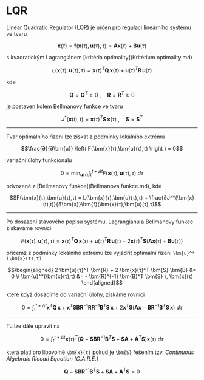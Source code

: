 LQR
===

Linear Quadratic Regulator (LQR) je určen pro regulaci lineárního systému ve tvaru
```math
\bm{\dot{x}}(τ) = \bm{f}(\bm{x}(τ),\bm{u}(τ),τ) = \bm{A} \bm{x}(τ) + \bm{B} \bm{u}(τ)
```
s kvadratickým Lagrangiánem [kritéria optimality](Kritérium optimality.md)
```math
L(\bm{x}(τ),\bm{u}(τ),τ) = \bm{x}(τ)^T \bm{Q} \, \bm{x}(τ) + \bm{u}(τ)^T \bm{R} \, \bm{u}(τ)
```
kde 
```math
\bm{Q} = \bm{Q}^T ≥ 0
\;,\quad 
\bm{R} = \bm{R}^T ≥ 0
```
je postaven kolem Bellmanovy funkce ve tvaru
```math
J^*(\bm{x}(t),t) = \bm{x}(τ)^T \bm{S} \, \bm{x}(τ) \;,\quad \bm{S} = \bm{S}^T
```

---

Tvar optimálního řízení lze získat z podmínky lokálního extrému
```math
\frac{∂}{∂\bm{u}} \left(
	F(\bm{x}(τ),\bm{u}(τ),τ)
\right ) = 0
```
variační úlohy funkcionálu
```math
0
=
\min_{\bm{u}(τ)}
∫_t^{t+Δt}
F(\bm{x}(τ),\bm{u}(τ),τ)
\ dτ
```
odvozené z [Bellmanovy funkce](Bellmanova funkce.md), kde
```math
F(\bm{x}(τ),\bm{u}(τ),τ)
=
L(\bm{x}(τ),\bm{u}(τ),τ) + \frac{∂J^*(\bm{x}(t),t)}{∂\bm{x}}\bm{f}(\bm{x}(τ),\bm{u}(τ),τ)
```

---

Po dosazení stavového popisu systému, Lagrangiánu a Bellmanovy funkce získáváme rovnici
```math
F(\bm{x}(τ),\bm{u}(τ),τ)
=
\bm{x}(τ)^T \bm{Q} \, \bm{x}(τ) + \bm{u}(τ)^T \bm{R} \, \bm{u}(τ) + 2 \bm{x}(τ)^T \bm{S} ( \bm{A} \bm{x}(τ) + \bm{B} \bm{u}(τ) )
```
přičemž z podmínky lokálního extrému lze vyjádřit optimální řízení ``\bm{u}^*(\bm{x}(τ),τ)``
```math
\begin{aligned}
	2 \bm{u}(τ)^T \bm{R} + 2 \bm{x}(τ)^T \bm{S} \bm{B} &= 0 \\
	\bm{u}^*(\bm{x}(τ),τ) &= - \bm{R}^{-1} \bm{B}^T \bm{S} \, \bm{x}(τ) 
\end{aligned}
```
které když dosadíme do variační úlohy, získáme rovnici
```math
0
=
∫_t^{t+Δt}
\bm{x}^T \bm{Q} \, \bm{x} + \bm{x}^T \bm{S} \bm{B} \bm{R}^{-1} \bm{R} \bm{R}^{-1} \bm{B}^T \bm{S} \, \bm{x} + 2 \bm{x}^T \bm{S} ( \bm{A} \bm{x} - \bm{B} \bm{R}^{-1} \bm{B}^T \bm{S} \, \bm{x} )
\ dτ
```

---

Tu lze dále upravit na
```math
0
=
∫_t^{t+Δt}
\bm{x}(τ)^T \left(
	\bm{Q} - \bm{S}\bm{B}\bm{R}^{-1} \bm{B}^T \bm{S} + \bm{S}\bm{A} + \bm{A}^T \bm{S}
\right) \bm{x}(τ)
\ dτ
```
která platí pro libovolné ``\bm{x}(t)`` pokud je ``\bm{S}`` řešením tzv. *Continuous Algebraic Riccati Equation (C.A.R.E.)*
```math
\bm{Q} - \bm{S}\bm{B}\bm{R}^{-1} \bm{B}^T \bm{S} + \bm{S}\bm{A} + \bm{A}^T \bm{S}
= 0
```
